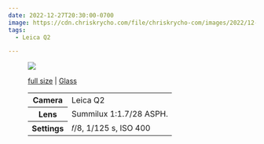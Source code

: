 ```yaml
---
date: 2022-12-27T20:30:00-0700
image: https://cdn.chriskrycho.com/file/chriskrycho-com/images/2022/12-21%20well%2C%20dang%20thumb.jpg
tags:
  - Leica Q2

---
```


<figure>

<img src="https://cdn.chriskrycho.com/file/chriskrycho-com/images/2022/12-21%20well%2C%20dang%20thumb.jpg" />

<figcaption>
<p><a href="https://cdn.chriskrycho.com/file/chriskrycho-com/images/2022/12-21%20well%2C%20dang.jpg">full size</a> | <a href="https://glass.photo/chriskrycho/SaSW12A7hXiOBeMUBsdAd">Glass</a></p>

<table>
<tr><th scope="row">Camera</th><td>Leica Q2</td></tr>
<tr><th scope="row">Lens</th><td>Summilux 1:1.7/28 <span class="smcp">ASPH</span>.</td></tr>
<tr><th scope="row">Settings</th><td>𝑓/8, 1/125 s, <span class="smcp">ISO</span> 400</td></tr>
</table>

</figcaption>

</figure>
